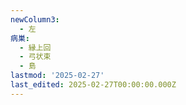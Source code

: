 ```yaml
---
newColumn3:
  - 左
病巣:
  - 縁上回
  - 弓状束
  - 島
lastmod: '2025-02-27'
last_edited: 2025-02-27T00:00:00.000Z
---
```



